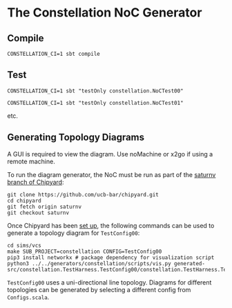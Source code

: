 The Constellation NoC Generator
=======================================================

## Compile

`CONSTELLATION_CI=1 sbt compile`

## Test

`CONSTELLATION_CI=1 sbt "testOnly constellation.NoCTest00"`

`CONSTELLATION_CI=1 sbt "testOnly constellation.NoCTest01"`

etc.

## Generating Topology Diagrams
A GUI is required to view the diagram. Use noMachine or x2go if using a remote machine.

To run the diagram generator, the NoC must be run as part of the [saturnv branch of Chipyard](https://github.com/ucb-bar/chipyard/tree/saturnv):
```
git clone https://github.com/ucb-bar/chipyard.git
cd chipyard
git fetch origin saturnv
git checkout saturnv
```

Once Chipyard has been [set up](https://chipyard.readthedocs.io/en/latest/Chipyard-Basics/Initial-Repo-Setup.html), the following commands can be used to generate a topology diagram for `TestConfig00`:
```
cd sims/vcs
make SUB_PROJECT=constellation CONFIG=TestConfig00
pip3 install networkx # package dependency for visualization script
python3 ../../generators/constellation/scripts/vis.py generated-src/constellation.TestHarness.TestConfig00/constellation.TestHarness.TestConfig00.noc.
```

`TestConfig00` uses a uni-directional line topology. Diagrams for different topologies can be generated by selecting a different config from `Configs.scala`. 
